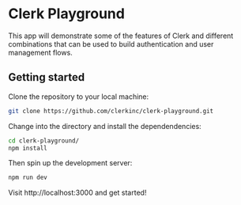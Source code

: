 # Clerk Playground

This app will demonstrate some of the features of Clerk and different combinations that can be used to build authentication and user management flows.

## Getting started

Clone the repository to your local machine:

```sh
git clone https://github.com/clerkinc/clerk-playground.git
```

Change into the directory and install the dependendencies:

```sh
cd clerk-playground/
npm install
```

Then spin up the development server:

```sh
npm run dev
```

Visit http://localhost:3000 and get started!
